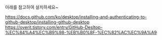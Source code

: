 아래를 참고하여 설치하세요~

https://docs.github.com/ko/desktop/installing-and-authenticating-to-github-desktop/installing-github-desktop
https://overit.tistory.com/entry/GitHub-Desltop-%EC%84%A4%EC%B9%98-%EB%B0%8F-%EC%82%AC%EC%9A%A9
